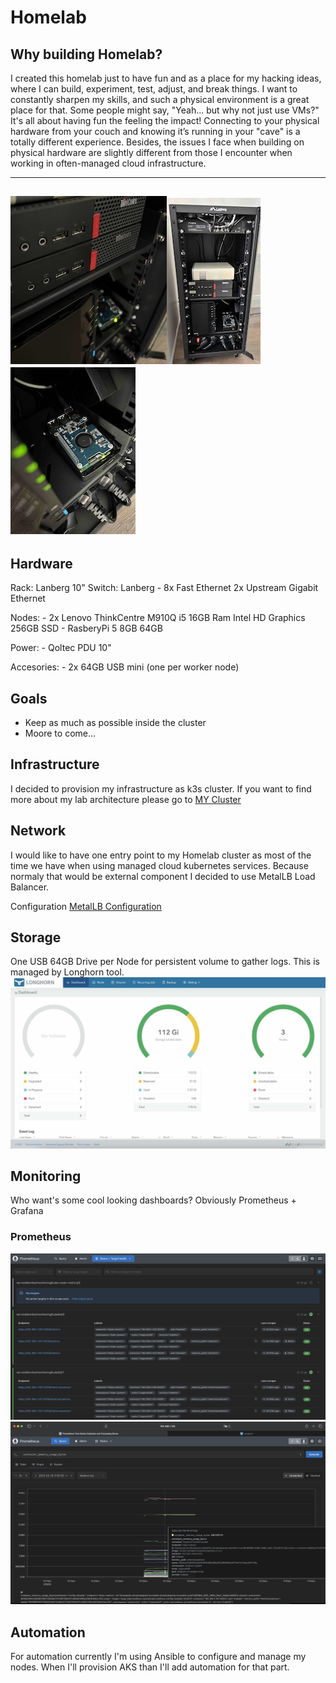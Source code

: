 # Homelab

## Why building Homelab? 
I created this homelab just to have fun and as a place for my hacking ideas, where I can build, experiment, test, adjust, and break things. I want to constantly sharpen my skills, and such a physical environment is a great place for that. Some people might say, "Yeah... but why not just use VMs?" It's all about having fun the feeling the impact! Connecting to your physical hardware from your couch and knowing it’s running in your "cave" is a totally different experience. Besides, the issues I face when building on physical hardware are slightly different from those I encounter when working in often-managed cloud infrastructure.

---
![ThinkCentre M910Q](./assets/pics/IMG_4013.jpg)![Lanberg Rack](./assets/pics/IMG_4015.jpg)![rPi5 8GB](./assets/pics/IMG_4012.jpg)
---
## Hardware 
Rack: Lanberg 10" 
Switch: Lanberg - 8x Fast Ethernet 2x Upstream Gigabit Ethernet

Nodes: 
    - 2x Lenovo ThinkCentre M910Q i5 16GB Ram Intel HD Graphics 256GB SSD
    - RasberyPi 5 8GB 64GB 

Power:
    - Qoltec PDU 10"

Accesories: 
    - 2x 64GB USB mini (one per worker node)

## Goals
- Keep as much as possible inside the cluster
- Moore to come... 

## Infrastructure
I decided to provision my infrastructure as k3s cluster. If you want to find more about my lab architecture please go to [MY Cluster](./docs/INFRASTRUCTURE.md)

## Network
I would like to have one entry point to my Homelab cluster as most of the time we have when using managed cloud kubernetes services. Because normaly that would be external component I decided to use MetalLB Load Balancer.

Configuration [MetalLB Configuration](./docs/METALLB_CONFIG.md)

## Storage
One USB 64GB Drive per Node for persistent volume to gather logs. This is managed by Longhorn tool.
![LonghornUI](./assets/longhorn/dashboard.jpg)

## Monitoring
Who want's some cool looking dashboards? Obviously Prometheus + Grafana
### Prometheus
![Prometheus](./assets/prometheus/1.png)
![Prometheus](./assets/prometheus/2.png)

## Automation
For automation currently I'm using Ansible to configure and manage my nodes. When I'll provision AKS than I'll add automation for that part. 
